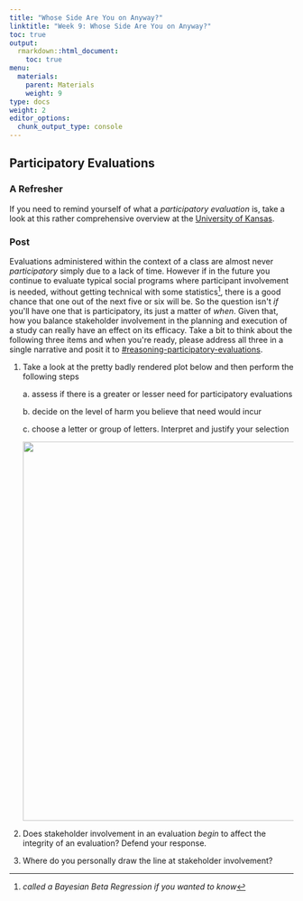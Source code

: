 ```yaml
---
title: "Whose Side Are You on Anyway?"
linktitle: "Week 9: Whose Side Are You on Anyway?"
toc: true
output:
  rmarkdown::html_document:
    toc: true
menu:
  materials:
    parent: Materials
    weight: 9
type: docs
weight: 2
editor_options: 
  chunk_output_type: console
---
```


<link rel="stylesheet" href="https://cdnjs.cloudflare.com/ajax/libs/font-awesome/5.15.4/css/all.min.css" />

<link href='https://fonts.googleapis.com/css?family=Roboto Condensed' rel='stylesheet'>

<style>
.hvr-sweep-to-left {
    display: inline-block;
    vertical-align: middle;
    -webkit-transform: perspective(1px) translateZ(0);
    transform: perspective(1px) translateZ(0);
    box-shadow: 0 0 1px rgba(0, 0, 0, 0);
    position: relative;
    -webkit-transition-property: color;
    transition-property: color;
    -webkit-transition-duration: 0.25s;
    transition-duration: 0.25s;
  }

.hvr-sweep-to-left:before {
  content: "";
  position: absolute;
  z-index: -1;
  top: 0px;
  left: 0px;
  right: 0px;
  bottom: 0px;
  border-radius: 5px;
  background: #9f54fb;
    -webkit-transform: scaleX(0);
  transform: scaleX(0);
  -webkit-transform-origin: 100% 50%;
  transform-origin: 100% 50%;
  -webkit-transition-property: transform;
  transition-property: transform;
  -webkit-transition-duration: 0.3s;
  transition-duration: 0.3s;
  -webkit-transition-timing-function: ease-out;
  transition-timing-function: ease-out;
}

.hvr-sweep-to-left:hover:before, 
.hvr-sweep-to-left:focus:before, 
.hvr-sweep-to-left:active:before {
  -webkit-transform: scaleX(1);
  transform: scaleX(1);
}

iframe {
  border: none;
}

td, th, tr, table {
    border: 0 !important;
    border-spacing:0 !important;
  }
  
.box{
    float:left;
    margin-right:10%;
}

.clear{
    clear:both;
}

.wrapper{
  display:inline-flex;
}.wrapper .icon{
  margin: 0 20px;
  cursor:pointer;
  display:flex;
  align-items:center;
  justify-content:center;
  flex-direction:column;
  position: relative;
  z-index:2;}.wrapper .icon span{
  position:relative;
  z-index:2;
  height: 60px;
  width: 60px;
  display:block;
  background: #282A35;
  box-shadow: 0px 0px 0px 0px rgba(0,0,0,0.1);
  border-radius:50%;
  text-align:center;
  transition: all 0.4s cubic-bezier(0.68, -0.55, 0.265, 1.55);
}.wrapper .icon span i{
  font-size:20px;
  line-height:60px;
}.wrapper .icon .tooltip{
  position:absolute;
  top:0px;
  background: #282A35;
  box-shadow: 0px 0px 0px 0px rgba(0,0,0,0.1);
  font-size: 20px;
  font-family: 'Roboto Condensed';
  padding: 10px 30px;
  border-radius: 25px;
  color:white;
  opacity:0;
  pointer-events: none;
  transition: all 0.4s cubic-bezier(0.68, -0.55, 0.265, 1.55);
}.wrapper .icon:hover .tooltip{
  opacity:1;
  pointer-events: auto;
  top:-91px;
}.wrapper .icon .tooltip:before{
  position:absolute;
  content:"";
  height:15px;
  width:15px;
  bottom:-8px;
  left:50%;
  transform: translateX(-50%) rotate(45deg);
}.wrapper .icon:hover span,
.wrapp .icon:hover .tooltip{
  text-shadow: 0px -1px 0px rgba(0,0,0,0.4);
}.wrapper .icon:hover span{
  color: #fff;
}.wrapper .leftright:hover span,
.wrapper .leftright:hover .tooltip,
.wrapper .leftright:hover .tooltip:before{
  background:#1b85b8;
}.wrapper .info:hover span,
.wrapper .info:hover .tooltip,
.wrapper .info:hover .tooltip:before{
  background:#559e83;
}.wrapper .github:hover span,
.wrapper .github:hover .tooltip,
.wrapper .github:hover .tooltip:before{
  background:#9e5570;
}.wrapper .youtube:hover span,
.wrapper .youtube:hover .tooltip,
.wrapper .youtube:hover .tooltip:before{
  background:#55959e;
}

i.fa.fa-save{
color:#ffffff;
}

</style>

<script>
$(document).ready(function(){
     $('[data-toggle="tooltip"]').tooltip();   
});
</script>




## Participatory Evaluations

### A Refresher
If you need to remind yourself of what a *participatory evaluation* is, take a look at this rather comprehensive overview at the [University of Kansas](https://ctb.ku.edu/en/table-of-contents/evaluate/evaluation/participatory-evaluation/main). 

### Post
Evaluations administered within the context of a class are almost never *participatory* simply due to a lack of time. However if in the future you continue to evaluate typical social programs where participant involvement is needed, without getting technical with some statistics[^1], there is a good chance that one out of the next five or six will be. So the question isn't *if* you'll have one that is participatory, its just a matter of *when*. Given that, how you balance stakeholder involvement in the planning and execution of a study can really have an effect on its efficacy. Take a bit to think about the following three items and when you're ready, please address all three in a single narrative and posit it to [#reasoning-participatory-evaluations](https://2022edp617.slack.com/archives/C03656YDVS9).

1. Take a look at the pretty badly rendered plot below and then perform the following steps

    a. assess if there is a greater or lesser need for participatory evaluations
    
    b. decide on the level of harm you believe that need would incur
    
    c. choose a letter or group of letters. Interpret and justify your selection
  
    <img src="/materials/09-materials_files/figure-html/unnamed-chunk-1-1.png" width="672" />

2. Does stakeholder involvement in an evaluation *begin* to affect the integrity of an evaluation? Defend your response.

3. Where do you personally draw the line at stakeholder involvement?

[^1]: <i>called a Bayesian Beta Regression if you wanted to know</i>

